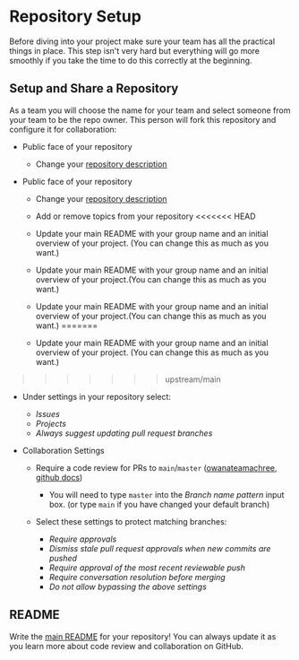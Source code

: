 # Repository Setup

Before diving into your project make sure your team has all the practical
things in place. This step isn't very hard but everything will go more smoothly
if you take the time to do this correctly at the beginning.

## Setup and Share a Repository

As a team you will choose the name for your team and select someone from your
team to be the repo owner. This person will fork this repository and configure
it for collaboration:

- Public face of your repository
  - Change your
    [repository description](https://stackoverflow.com/questions/7757751/how-do-you-change-a-repository-description-on-github)
- Public face of your repository

  - Change your [repository description](https://stackoverflow.com/questions/7757751/how-do-you-change-a-repository-description-on-github)
  - Add or remove topics from your repository
<<<<<<< HEAD
  - Update your main README with your group name and an initial
 overview of your project. (You can change this as much as you want.)
  - Update your main README with your group name and an initial overview of your
    project.(You can change this as much as you want.)

  - Update your main README with your group name and an initial overview of your
  project.(You can change this as much as you want.)
=======
  - Update your main README with your group name and an initial overview of your
    project. (You can change this as much as you want.)

>>>>>>> upstream/main

- Under settings in your repository select:

  - _Issues_
  - _Projects_
  - _Always suggest updating pull request branches_

- Collaboration Settings

  - Require a code review for PRs to `main`/`master`
  ([owanateamachree](https://owanateamachree.medium.com/how-to-protect-the-master-branch-on-github-ab85e9b6b03),
  [github docs](https://docs.github.com/en/github/collaborating-with-issues-and-pull-requests/approving-a-pull-request-with-required-reviews))

    - You will need to type `master` into the _Branch name pattern_ input box.
    (or type `main` if you have changed your default branch)

  - Select these settings to protect matching branches:

    - _Require approvals_
    - _Dismiss stale pull request approvals when new commits are pushed_
    - _Require approval of the most recent reviewable push_
    - _Require conversation resolution before merging_
    - _Do not allow bypassing the above settings_

## README

Write the [main README](../../README.md) for your repository!
You can always update it as you learn more about code review and
collaboration on GitHub.
